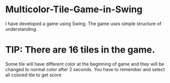 # Multicolor-Tile-Game-in-Swing

I have developed a game using Swing. The game uses simple structure of understanding.

# TIP: There are 16 tiles in the game. 

Some tile will have different color at the beginning of game and they 
will be changed to normal color after 2 seconds. 
You have to remember and select all colored tile to get score